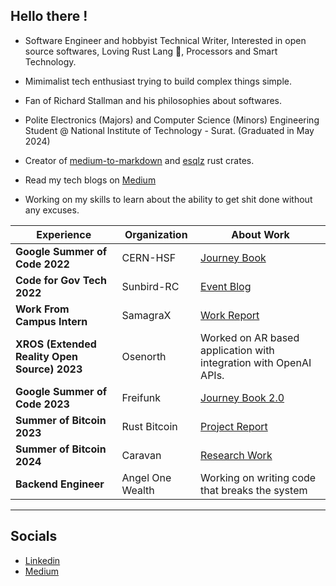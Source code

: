 ## Hello there !

- Software Engineer and hobbyist Technical Writer, Interested in open source softwares, Loving Rust Lang 🦀, Processors and Smart Technology.

- Mimimalist tech enthusiast trying to build complex things simple.

- Fan of Richard Stallman and his philosophies about softwares.

- Polite Electronics (Majors) and Computer Science (Minors) Engineering Student @ National Institute of Technology - Surat. (Graduated in May 2024)

- Creator of [medium-to-markdown](https://crates.io/crates/medium-to-markdown) and [esqlz](https://crates.io/crates/esqlz) rust crates.

- Read my tech blogs on [Medium](https://medium.com/@harshiljani2002)

- Working on my skills to learn about the ability to get shit done without any excuses.

Experience | Organization | About Work |
---|---|---|
**Google Summer of Code 2022** | CERN-HSF | [Journey Book](https://harshil-jani.github.io/GSOC-book/)|
**Code for Gov Tech 2022** | Sunbird-RC | [Event Blog](https://medium.com/@harshiljani2002/independence-in-indian-computing-industry-ceb27fc047cb) |
**Work From Campus Intern** | SamagraX |[Work Report](https://gist.github.com/Harshil-Jani/7c9734a30038b837fc759f064578ca5f)|
**XROS (Extended Reality Open Source) 2023** | Osenorth | Worked on AR based application with integration with OpenAI APIs. |
**Google Summer of Code 2023** | Freifunk | [Journey Book 2.0](https://github.com/Harshil-Jani/GSoC-Book-2.0) | 
**Summer of Bitcoin 2023** | Rust Bitcoin | [Project Report](https://gist.github.com/Harshil-Jani/1f984abed6e2991add7a64b4965265da) | 
**Summer of Bitcoin 2024** | Caravan | [Research Work](https://docs.google.com/document/d/e/2PACX-1vRjU3428pbP2lvP4Gl4zxAnNH_CUbRydTEOds7ZYKqkcl_0ZNFfa3C025vhLGiDmlYOfzFJNEoVHkh7/pub) | 
**Backend Engineer** | Angel One Wealth | Working on writing code that breaks the system |
<!-- ----------- HEAD SECTION ------------ -->
  
---

## Socials
- [Linkedin](https://linkedin.com/in/harshil1)
- [Medium](https://medium.com/@harshiljani2002)
